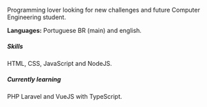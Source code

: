 Programming lover looking for new challenges and future Computer Engineering student.

**Languages:** Portuguese BR (main) and english.

##### Skills
HTML, CSS, JavaScript  and NodeJS.

##### Currently learning
PHP Laravel and VueJS with TypeScript.

